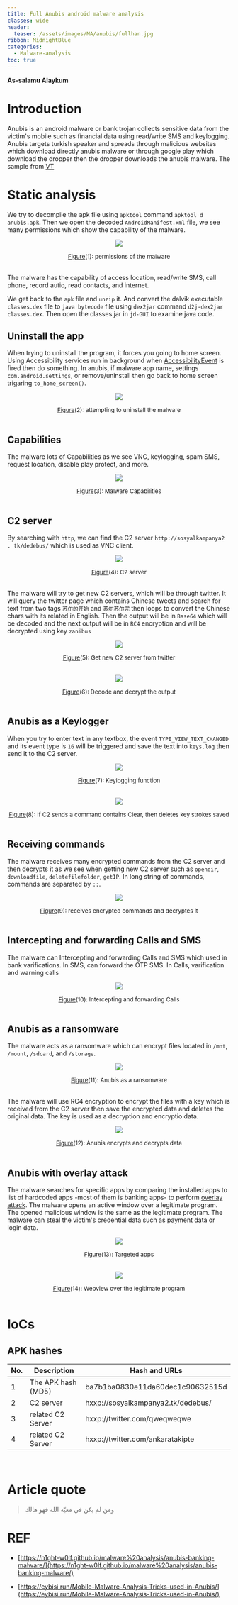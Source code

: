 ```yaml
---
title: Full Anubis android malware analysis
classes: wide
header:
  teaser: /assets/images/MA/anubis/fullhan.jpg
ribbon: MidnightBlue
categories:
  - Malware-analysis
toc: true
---
```


**As-salamu Alaykum**

# Introduction

Anubis is an android malware or bank trojan collects sensitive data from the victim's mobile such as financial data using read/write SMS and keylogging. Anubis targets turkish speaker and spreads through malicious websites which download directly anubis malware or through google play which download the dropper then the dropper downloads the anubis malware. The sample from [VT](https://www.virustotal.com/gui/file/8cb941658ed8340b67a38a47162ab8850b89a14eee2899f0761fadd4f648fd5e/details)


# Static analysis

We try to decompile the apk file using `apktool` command `apktool d anubis.apk`. Then we open the decoded `AndroidManifest.xml` file, we see many permissions which show the capability of the malware. 
<p align="center">
  <img src="/assets/images/MA/anubis/1.png" />
</p>
<center><font size="2"> <u>Figure</u>(1): permissions of the malware<u></u> </font></center>
<br>

The malware has the capability of access location, read/write SMS, call phone, record autio, read contacts, and internet. 

We get back to the `apk` file and `unzip` it. And convert the dalvik executable `classes.dex` file to `java bytecode` file using `dex2jar` command `d2j-dex2jar classes.dex`. Then open the classes.jar in `jd-GUI` to examine java code. 

## Uninstall the app

When trying to uninstall the program, it forces you going to home screen. Using Accessibility services run in background when [AccessibilityEvent](https://developer.android.com/reference/android/view/accessibility/AccessibilityEvent) is fired then do something. In anubis, if malware app name, settings `com.android.settings`, or remove/uninstall then go back to home screen trigaring `to_home_screen()`. 
<p align="center">
  <img src="/assets/images/MA/anubis/2.png" />
</p>
<center><font size="2"> <u>Figure</u>(2): attempting to uninstall the malware<u></u> </font></center>
<br>

## Capabilities

The malware lots of Capabilities as we see VNC, keylogging, spam SMS, request location, disable play protect, and more.
<p align="center">
  <img src="/assets/images/MA/anubis/3.png" />
</p>
<center><font size="2"> <u>Figure</u>(3): Malware Capabilities<u></u> </font></center>
<br>

## C2 server

By searching with `http`, we can find the C2 server `http://sosyalkampanya2 . tk/dedebus/` which is used as VNC client.
<p align="center">
  <img src="/assets/images/MA/anubis/4.png" />
</p>
<center><font size="2"> <u>Figure</u>(4): C2 server<u></u> </font></center>
<br>

The malware will try to get new C2 servers, which will be through twitter. It will query the twitter page which contains Chinese tweets and search for text from two tags `苏尔的开始` and `苏尔苏尔完` then loops to convert the Chinese chars with its related in English. Then the output will be in `Base64` which will be decoded and the next output will be in `RC4` encryption and will be decrypted using key `zanibus`
<p align="center">
  <img src="/assets/images/MA/anubis/5.png" />
</p>
<center><font size="2"> <u>Figure</u>(5): Get new C2 server from twitter<u></u> </font></center>
<br>
<p align="center">
  <img src="/assets/images/MA/anubis/6.png" />
</p>
<center><font size="2"> <u>Figure</u>(6): Decode and decrypt the output<u></u> </font></center>
<br>

## Anubis as a Keylogger

When you try to enter text in any textbox, the event `TYPE_VIEW_TEXT_CHANGED` and its event type is `16` will be triggered and save the text into `keys.log` then send it to the C2 server.
<p align="center">
  <img src="/assets/images/MA/anubis/7.png" />
</p>
<center><font size="2"> <u>Figure</u>(7): Keylogging function<u></u> </font></center>
<br>
<p align="center">
  <img src="/assets/images/MA/anubis/8.png" />
</p>
<center><font size="2"> <u>Figure</u>(8): If C2 sends a command contains Clear, then deletes key strokes saved<u></u> </font></center>
<br>

## Receiving commands

The malware receives many encrypted commands from the C2 server and then decrypts it as we see when getting new C2 server such as `opendir`, `downloadfile`, `deletefilefolder`, `getIP`. In long string of commands, commands are separated by `::`.
<p align="center">
  <img src="/assets/images/MA/anubis/9.png" />
</p>
<center><font size="2"> <u>Figure</u>(9): receives encrypted commands and decryptes it<u></u> </font></center>
<br>

## Intercepting and forwarding Calls and SMS

The malware can Intercepting and forwarding Calls and SMS which used in bank varifications. In SMS, can forward the OTP SMS. In Calls, varification and warning calls
<p align="center">
  <img src="/assets/images/MA/anubis/10.png" />
</p>
<center><font size="2"> <u>Figure</u>(10): Intercepting and forwarding Calls<u></u> </font></center>
<br>

## Anubis as a ransomware

The malware acts as a ransomware which can encrypt files located in `/mnt`, `/mount`, `/sdcard`, and `/storage`.
<p align="center">
  <img src="/assets/images/MA/anubis/11.png" />
</p>
<center><font size="2"> <u>Figure</u>(11): Anubis as a ransomware<u></u> </font></center>
<br>

The malware will use RC4 encryption to encrypt the files with a key which is received from the C2 server then save the encrypted data and deletes the original data. The key is used as a decryption and encryptio data.
<p align="center">
  <img src="/assets/images/MA/anubis/12.png" />
</p>
<center><font size="2"> <u>Figure</u>(12): Anubis encrypts and decrypts data<u></u> </font></center>
<br>

## Anubis with overlay attack

The malware searches for specific apps by comparing the installed apps to list of hardcoded apps -most of them is banking apps- to perform [overlay attack](https://encyclopedia.kaspersky.com/glossary/overlaying-overlay-attack/). The malware opens an active window over a legitimate program. The opened malicious window is the same as the legitimate program. The malware can steal the victim's credential data such as payment data or login data.
<p align="center">
  <img src="/assets/images/MA/anubis/13.png" />
</p>
<center><font size="2"> <u>Figure</u>(13): Targeted apps<u></u> </font></center>
<br>
<p align="center">
  <img src="/assets/images/MA/anubis/14.png" />
</p>
<center><font size="2"> <u>Figure</u>(14): Webview over the legitimate program<u></u> </font></center>
<br>


# IoCs

## APK hashes


| No.  | Description             | Hash and URLs                                                |
| :--- | ----------------------- | ------------------------------------------------------------ |
| 1    | The APK hash (MD5)      |  ba7b1ba0830e11da60dec1c90632515d                            |
| 2    | C2 server               |  hxxp://sosyalkampanya2.tk/dedebus/                          |
| 3    | related C2 Server       |  hxxp://twitter.com/qweqweqwe                                |
| 4    | related C2 Server       |  hxxp://twitter.com/ankaratakipte                            |

<br>

# Article quote

> ومن لم يكن في معيّة الله فهو هالك

# REF

- [https://n1ght-w0lf.github.io/malware%20analysis/anubis-banking-malware/](https://n1ght-w0lf.github.io/malware%20analysis/anubis-banking-malware/)

- [https://eybisi.run/Mobile-Malware-Analysis-Tricks-used-in-Anubis/](https://eybisi.run/Mobile-Malware-Analysis-Tricks-used-in-Anubis/)